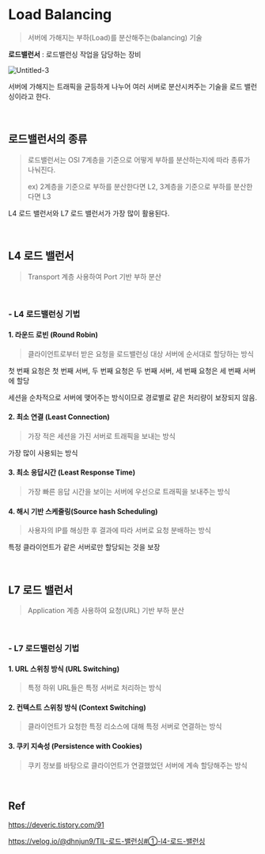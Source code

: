# Load Balancing
> 서버에 가해지는 부하(Load)를 분산해주는(balancing) 기술


**로드밸런서** : 로드밸런싱 작업을 담당하는 장비

![Untitled-3](https://github.com/seonyoung42/CS_Book/assets/77603632/0033b05a-48f1-4cae-b6f1-f6ec05410318)

서버에 가해지는 트래픽을 균등하게 나누어 여러 서버로 분산시켜주는 기술을 로드 밸런싱이라고 한다.

<br>

## 로드밸런서의 종류
> 로드밸런서는 OSI 7계층을 기준으로 어떻게 부하를 분산하는지에 따라 종류가 나눠진다.
> 
> ex) 2계층을 기준으로 부하를 분산한다면 L2, 3계층을 기준으로 부하를 분산한다면 L3

L4 로드 밸런서와 L7 로드 밸런서가 가장 많이 활용된다.

<br>

## L4 로드 밸런서
> Transport 계층 사용하여 Port 기반 부하 분산

<br>

### - L4 로드밸런싱 기법
#### 1. 라운드 로빈 (Round Robin)

> 클라이언트로부터 받은 요청을 로드밸런싱 대상 서버에 순서대로 할당하는 방식

첫 번째 요청은 첫 번째 서버, 두 번째 요청은 두 번째 서버, 세 번째 요청은 세 번째 서버에 할당

세션을 순차적으로 서버에 맺어주는 방식이므로 경로별로 같은 처리량이 보장되지 않음.

#### 2. 최소 연결 (Least Connection)

> 가장 적은 세션을 가진 서버로 트래픽을 보내는 방식

가장 많이 사용되는 방식


#### 3. 최소 응답시간 (Least Response Time)

> 가장 빠른 응답 시간을 보이는 서버에 우선으로 트래픽을 보내주는 방식

#### 4. 해시 기반 스케줄링(Source hash Scheduling)

> 사용자의 IP를 해싱한 후 결과에 따라 서버로 요청 분배하는 방식

특정 클라이언트가 같은 서버로만 할당되는 것을 보장

<br>

## L7 로드 밸런서
> Application 계층 사용하여 요청(URL) 기반 부하 분산

<br>

### - L7 로드밸런싱 기법
#### 1. URL 스위칭 방식 (URL Switching)
> 특정 하위 URL들은 특정 서버로 처리하는 방식

#### 2. 컨텍스트 스위칭 방식 (Context Switching)
> 클라이언트가 요청한 특정 리소스에 대해 특정 서버로 연결하는 방식

#### 3. 쿠키 지속성 (Persistence with Cookies)
> 쿠키 정보를 바탕으로 클라이언트가 연결했었던 서버에 계속 할당해주는 방식
 
<br>

## Ref
https://deveric.tistory.com/91

https://velog.io/@dhnjun9/TIL-로드-밸런싱#①-l4-로드-밸런싱
